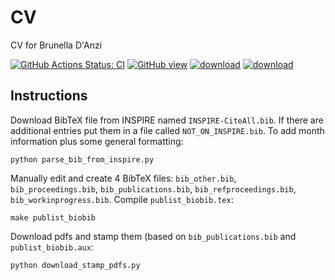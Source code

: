 # CV

CV for Brunella D'Anzi

[![GitHub Actions Status: CI](https://github.com/bdanzi/CV/workflows/Deploy%20build/badge.svg)](https://github.com/bdanzi/CV/actions?query=workflow%3A"Deploy+build"+branch%3Amaster)
[![GitHub view](https://img.shields.io/badge/GitHub-render-green.svg)](https://github.com/bdanzi/CV/blob/gh-pages/cv_danzi_brunella.pdf)
[![download](https://img.shields.io/badge/Download-build-blue.svg)](https://github.com/bdanzi/CV/raw/gh-pages/cv_danzi_brunella.pdf)
[![download](https://img.shields.io/badge/Download-build-blue.svg)](https://github.com/bdanzi/CV/raw/gh-pages/publist_biobib.pdf)

## Instructions

Download BibTeX file from INSPIRE named `INSPIRE-CiteAll.bib`.
If there are additional entries put them in a file called `NOT_ON_INSPIRE.bib`.
To add month information plus some general formatting:
```
python parse_bib_from_inspire.py
```

Manually edit and create 4 BibTeX files: `bib_other.bib`, `bib_proceedings.bib`, `bib_publications.bib`, `bib_refproceedings.bib`, `bib_workinprogress.bib`.
Compile `publist_biobib.tex`:
```
make publist_biobib
```

Download pdfs and stamp them (based on `bib_publications.bib` and `publist_biobib.aux`:
```
python download_stamp_pdfs.py
```



